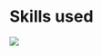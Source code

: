 # Skills used
<p>
    <img src="https://img.shields.io/badge/-C++-00589d?style=for-the-badge&logo=cplusplus&logoColor=white" />
</p>
